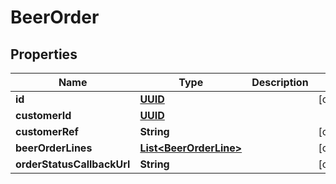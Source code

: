 # BeerOrder

## Properties
Name | Type | Description | Notes
------------ | ------------- | ------------- | -------------
**id** | [**UUID**](UUID.md) |  |  [optional]
**customerId** | [**UUID**](UUID.md) |  | 
**customerRef** | **String** |  |  [optional]
**beerOrderLines** | [**List&lt;BeerOrderLine&gt;**](BeerOrderLine.md) |  |  [optional]
**orderStatusCallbackUrl** | **String** |  |  [optional]
